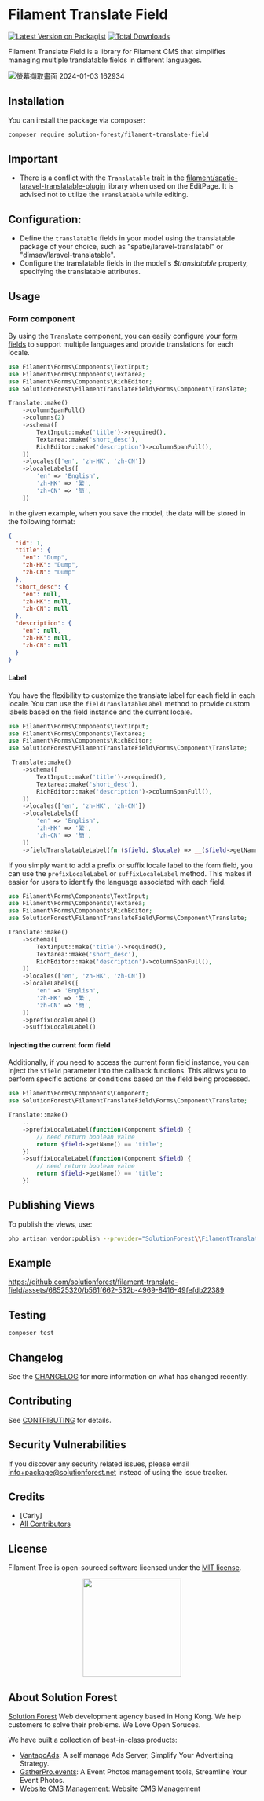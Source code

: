 # Filament Translate Field

[![Latest Version on Packagist](https://img.shields.io/packagist/v/solution-forest/filament-translate-field.svg?style=flat-square)](https://packagist.org/packages/solution-forest/filament-translate-field)
[![Total Downloads](https://img.shields.io/packagist/dt/solution-forest/filament-translate-field.svg?style=flat-square)](https://packagist.org/packages/solution-forest/filament-translate-field)


Filament Translate Field is a library for Filament CMS that simplifies managing multiple translatable fields in different languages.

![螢幕擷取畫面 2024-01-03 162934](https://github.com/solutionforest/filament-translate-field/assets/68525320/cd570abd-2c1f-455c-9812-be01103679f2)


## Installation

You can install the package via composer:

```bash
composer require solution-forest/filament-translate-field
```

## Important

- There is a conflict with the `Translatable` trait in the [filament/spatie-laravel-translatable-plugin](https://filamentphp.com/plugins/filament-spatie-translatable) library when used on the EditPage. It is advised not to utilize the `Translatable` while editing.


## Configuration:

- Define the `translatable` fields in your model using the translatable package of your choice, such as "spatie/laravel-translatabl" or "dimsav/laravel-translatable".
- Configure the translatable fields in the model's *$translatable* property, specifying the translatable attributes.


## Usage

### Form component

By using the `Translate` component, you can easily configure your [form fields](https://filamentphp.com/docs/3.x/forms/fields/getting-started) to support multiple languages and provide translations for each locale.

```php
use Filament\Forms\Components\TextInput;
use Filament\Forms\Components\Textarea;
use Filament\Forms\Components\RichEditor;
use SolutionForest\FilamentTranslateField\Forms\Component\Translate;

Translate::make()
    ->columnSpanFull()
    ->columns(2)
    ->schema([
        TextInput::make('title')->required(), 
        Textarea::make('short_desc'),
        RichEditor::make('description')->columnSpanFull(),
    ])
    ->locales(['en', 'zh-HK', 'zh-CN'])
    ->localeLabels([
        'en' => 'English',
        'zh-HK' => '繁',
        'zh-CN' => '簡',
    ])
```


In the given example, when you save the model, the data will be stored in the following format:

```json
{
  "id": 1,
  "title": {
    "en": "Dump",
    "zh-HK": "Dump",
    "zh-CN": "Dump"
  },
  "short_desc": {
    "en": null,
    "zh-HK": null,
    "zh-CN": null
  },
  "description": {
    "en": null,
    "zh-HK": null,
    "zh-CN": null
  }
}
```

#### Label

You have the flexibility to customize the translate label for each field in each locale. You can use the `fieldTranslatableLabel` method to provide custom labels based on the field instance and the current locale.

```php
use Filament\Forms\Components\TextInput;
use Filament\Forms\Components\Textarea;
use Filament\Forms\Components\RichEditor;
use SolutionForest\FilamentTranslateField\Forms\Component\Translate;

 Translate::make()
    ->schema([
        TextInput::make('title')->required(), 
        Textarea::make('short_desc'),
        RichEditor::make('description')->columnSpanFull(),
    ])
    ->locales(['en', 'zh-HK', 'zh-CN'])
    ->localeLabels([
        'en' => 'English',
        'zh-HK' => '繁',
        'zh-CN' => '簡',
    ])
    ->fieldTranslatableLabel(fn ($field, $locale) => __($field->getName(), locale: $locale))
```

If you simply want to add a prefix or suffix locale label to the form field, you can use the `prefixLocaleLabel` or `suffixLocaleLabel` method. This makes it easier for users to identify the language associated with each field.

```php
use Filament\Forms\Components\TextInput;
use Filament\Forms\Components\Textarea;
use Filament\Forms\Components\RichEditor;
use SolutionForest\FilamentTranslateField\Forms\Component\Translate;

Translate::make()
    ->schema([
        TextInput::make('title')->required(), 
        Textarea::make('short_desc'),
        RichEditor::make('description')->columnSpanFull(),
    ])
    ->locales(['en', 'zh-HK', 'zh-CN'])
    ->localeLabels([
        'en' => 'English',
        'zh-HK' => '繁',
        'zh-CN' => '簡',
    ])
    ->prefixLocaleLabel()
    ->suffixLocaleLabel()
```

#### Injecting the current form field

Additionally, if you need to access the current form field instance, you can inject the `$field` parameter into the callback functions. This allows you to perform specific actions or conditions based on the field being processed.

```php
use Filament\Forms\Components\Component;
use SolutionForest\FilamentTranslateField\Forms\Component\Translate;

Translate::make()
    ...
    ->prefixLocaleLabel(function(Component $field) {
        // need return boolean value
        return $field->getName() == 'title';
    })
    ->suffixLocaleLabel(function(Component $field) {
        // need return boolean value
        return $field->getName() == 'title';
    })

```


## Publishing Views

To publish the views, use:

```bash
php artisan vendor:publish --provider="SolutionForest\\FilamentTranslateField\\FilamentTranslateFieldServiceProvider" --tag="filament-translate-field-views"
```

## Example


https://github.com/solutionforest/filament-translate-field/assets/68525320/b561f662-532b-4969-8416-49fefdb22389




## Testing

```bash
composer test
```

## Changelog

See the [CHANGELOG](CHANGELOG.md) for more information on what has changed recently.

## Contributing

See [CONTRIBUTING](.github/CONTRIBUTING.md) for details.

## Security Vulnerabilities

If you discover any security related issues, please email info+package@solutionforest.net instead of using the issue tracker.

## Credits

- [Carly]
- [All Contributors](../../contributors)

## License

Filament Tree is open-sourced software licensed under the [MIT license](LICENSE.md).


<p align="center"><a href="https://solutionforest.com" target="_blank"><img src="https://github.com/solutionforest/.github/blob/main/docs/images/sf.png?raw=true" width="200"></a></p>


## About Solution Forest

[Solution Forest](https://solutionforest.com) Web development agency based in Hong Kong. We help customers to solve their problems. We Love Open Soruces. 

We have built a collection of best-in-class products:

- [VantagoAds](https://vantagoads.com): A self manage Ads Server, Simplify Your Advertising Strategy.
- [GatherPro.events](https://gatherpro.events): A Event Photos management tools, Streamline Your Event Photos.
- [Website CMS Management](https://filamentphp.com/plugins/solution-forest-cms-website): Website CMS Management
